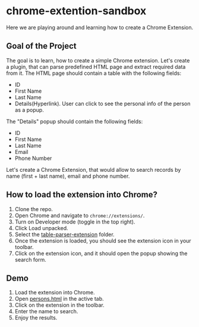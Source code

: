 # chrome-extention-sandbox
Here we are playing around and learning how to create a Chrome Extension.

## Goal of the Project
The goal is to learn, how to create a simple Chrome extension. Let's create a
plugin, that can parse predefined HTML page and extract required data from it.
The HTML page should contain a table with the following fields:  
- ID
- First Name
- Last Name
- Details(Hyperlink). User can click to see the personal info of the person as
a popup.

The "Details" popup should contain the following fields:
- ID
- First Name
- Last Name
- Email
- Phone Number

Let's create a Chrome Extension, that would allow to search records by name
(first + last name), email and phone number.

## How to load the extension into Chrome?
1. Clone the repo. 
2. Open Chrome and navigate to `chrome://extensions/`. 
3. Turn on Developer mode (toggle in the top right). 
4. Click Load unpacked. 
5. Select the [table-parser-extension](table-parser-extension) folder. 
6. Once the extension is loaded, you should see the extension icon in your toolbar. 
7. Click on the extension icon, and it should open the popup showing the search form.

## Demo
1. Load the extension into Chrome.
2. Open [persons.html](web-pages%2Fpersons.html) in the active tab.
3. Click on the extension in the toolbar.
4. Enter the name to search.
5. Enjoy the results.
